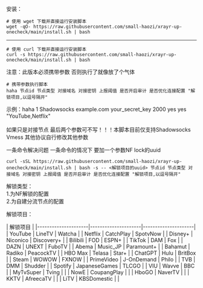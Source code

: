 安装：
```
# 使用 wget 下载并直接运行安装脚本
wget -qO- https://raw.githubusercontent.com/small-haozi/xrayr-up-onecheck/main/install.sh | bash
```
-------------------------------------------------------------------------------------------------------
```
# 使用 curl 下载并直接运行安装脚本
curl -s https://raw.githubusercontent.com/small-haozi/xrayr-up-onecheck/main/install.sh | bash
```

注意：此版本必须携带参数 否则执行了就像放了个气体

```
# 携带参数执行脚本
haha 节点id 节点类型 对接域名 对接密钥 上报阈值 是否开启审计 是否优化连接配置 "解锁项目,以逗号隔开"
```
示例：haha 1 Shadowsocks example.com your_secret_key 2000 yes yes "YouTube,Netflix"<br><br>
如果只是对接节点   最后两个参数可不写！！！本脚本目前仅支持Shadowsocks  Vmess   其他协议自行修改其他参数

一条命令解决问题  一条命令的情况下 要加一个参数NF lock的uuid
```
curl -sSL https://raw.githubusercontent.com/small-haozi/xrayr-up-onecheck/main/install.sh | bash -s -- <解锁项目的uuid> 节点id 节点类型 对接域名 对接密钥 上报阈值 是否开启审计 是否优化连接配置 "解锁项目,以逗号隔开"
```


解锁类型：<br>
1.为NF解锁的配置<br>
2.为自建分流节点的配置

解锁项目：

| 解锁项目                                                         |
|---------------------|---------------------|---------------------|
| YouTube             | LineTV              | Watcha              |
| Netflix             | CatchPlay           | SpotvNow            |
| Disney+             | Niconico            | Discovery+          |
| Bilibili            | FOD                 | ESPN+               |
| TikTok              | DAM                 | Fox                 |
| DAZN                | UNEXT               | FuboTV              |
| Abema               | Music_JP            | Paramount+          |
| Bahamut             | Radiko              | PeacockTV           |
| HBO Max             | Telasa              | Star+               |
| ChatGPT             | Hulu                | BritBox             |
| Steam               | WOWOW               | FXNOW               |
| PrimeVideo          | J-OnDemand          | Philo               |
| TVB                 | DMM                 | Shudder             |
| Spotify             | JapaneseGames       | TLCGO               |
| VIU                 | Wavve               | BBC                 |
| MyTvSuper           | Tving               |                     |
| NowE                | CoupangPlay         |                     |
| HboGO               | NaverTV             |                     |
| KKTV                | AfreecaTV           |                     |
| LiTV                | KBSDomestic         |                     |


